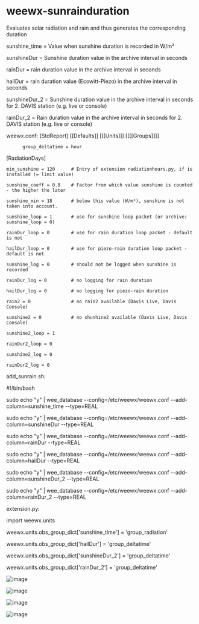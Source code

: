 # weewx-sunrainduration
Evaluates solar radiation and rain and thus generates the corresponding duration

sunshine_time 	= Value when sunshine duration is recorded in W/m²

sunshineDur	= Sunshine duration value in the archive interval in seconds

rainDur 		= rain duration value in the archive interval in seconds

hailDur 		= rain duration value (Ecowitt-Piezo) in the archive interval in seconds

sunshineDur_2 	= Sunshine duration value in the archive interval in seconds for 2. DAVIS station (e.g. live or console)

rainDur_2 		= Rain duration value in the archive interval in seconds for 2. DAVIS station (e.g. live or console)


weewx.conf:
[StdReport]
 [[Defaults]]
   [[[Units]]]
      [[[[Groups]]]]
      
          group_deltatime = hour


[RadiationDays]

    min_sunshine = 120     	# Entry of extension radiationhours.py, if is installed (= limit value)
    
    sunshine_coeff = 0.8   	# Factor from which value sunshine is counted - the higher the later
    
    sunshine_min = 18     	# below this value (W/m²), sunshine is not taken into account.
    
    sunshine_loop = 1      	# use for sunshine loop packet (or archive: sunshine_loop = 0)
    
    rainDur_loop = 0       	# use for rain duration loop packet - default is not  
    
    hailDur_loop = 0       	# use for piezo-rain duration loop packet - default is not
    
    sunshine_log = 0       	# should not be logged when sunshine is recorded
    
    rainDur_log = 0       	# no logging for rain duration
    
    hailDur_log = 0       	# no logging for piezo-rain duration

    rain2 = 0             	# no rain2 available (Davis Live, Davis Console)
    
    sunshine2 = 0           # no shunhine2 available (Davis Live, Davis Console) 
    
    sunshine2_loop = 1
    
    rainDur2_loop = 0
    
    sunshine2_log = 0
    
    rainDur2_log = 0


add_sunrain.sh:

#!/bin/bash

sudo echo "y" | wee_database --config=/etc/weewx/weewx.conf --add-column=sunshine_time --type=REAL

sudo echo "y" | wee_database --config=/etc/weewx/weewx.conf --add-column=sunshineDur --type=REAL

sudo echo "y" | wee_database --config=/etc/weewx/weewx.conf --add-column=rainDur --type=REAL

sudo echo "y" | wee_database --config=/etc/weewx/weewx.conf --add-column=hailDur --type=REAL

sudo echo "y" | wee_database --config=/etc/weewx/weewx.conf --add-column=sunshineDur_2 --type=REAL

sudo echo "y" | wee_database --config=/etc/weewx/weewx.conf --add-column=rainDur_2 --type=REAL



extension.py:

import weewx.units

weewx.units.obs_group_dict['sunshine_time'] = 'group_radiation'

weewx.units.obs_group_dict['hailDur'] = 'group_deltatime'

weewx.units.obs_group_dict['sunshineDur_2'] = 'group_deltatime'

weewx.units.obs_group_dict['rainDur_2'] = 'group_deltatime'

![image](https://github.com/WernerKr/weewx-sunrainduration/assets/93549501/fc3d2e26-f57e-4a0f-95a7-8d49c52d8d11)

![image](https://github.com/WernerKr/weewx-sunrainduration/assets/93549501/b562ed48-a41b-427c-b545-54259dd87285)

![image](https://github.com/WernerKr/weewx-sunrainduration/assets/93549501/bfe4adc4-9b8a-454e-827c-5f96c7b69bf9)

![image](https://github.com/WernerKr/weewx-sunrainduration/assets/93549501/0abe03aa-a85f-437b-8eb7-9181a737760a)
